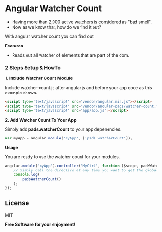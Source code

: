 # Angular Watcher Count

- Having more than 2,000 active watchers is considered as "bad smell".
- Now as we know that, how do we find it out?

With angular watcher count you can find out!

**Features**
- Reads out all watcher of elements that are part of the dom.

### 2 Steps Setup & HowTo

**1. Include Watcher Count Module**

Include watcher-count.js after angular.js and before your app code as this example shows.

```html
<script type='text/javascript' src="vendor/angular.min.js"></script>
<script type='text/javascript' src="vendor/angular-pads/watcher-count.js"></script>
<script type='text/javascript' src="app/app.js"></script>
```

**2. Add Watcher Count To Your App**

Simply add **pads.watcherCount** to your app depenencies.

```js
var myApp = angular.module('myApp', ['pads.watcherCount']);
```

**Usage**

You are ready to use the watcher count for your modules.

```js
angular.module('myApp').controller('MyCtrl', function ($scope, padsWatcherCount) {
    // Simply call the directive at any time you want to get the global watcher count.
    console.log(
        padsWatcherCount()
    );
});
```

License
----

MIT


**Free Software for your enjoyment!**